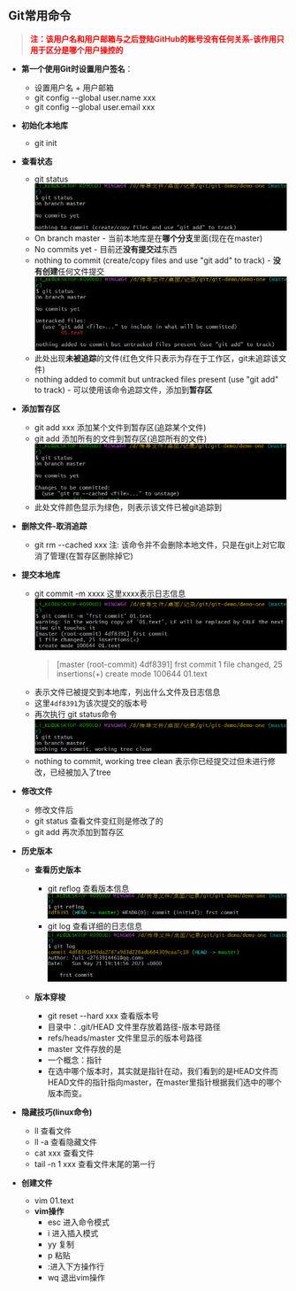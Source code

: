 ## Git常用命令

> <span style="font-size:14px; color:red; font-weight:600">注：该用户名和用户邮箱与之后登陆GitHub的账号没有任何关系-该作用只用于区分是哪个用户操控的</span>
- **第一个使用Git时设置用户签名**：
  - 设置用户名 + 用户邮箱
  - git config --global user.name xxx
  - git config --global user.email xxx
- **初始化本地库**
  - git init
- **查看状态**
  - git status
    ![git-status](./images/git-status.png)
  - On branch master - 当前本地库是在**哪个分支**里面(现在在master)
  - No commits yet - 目前还**没有提交过**东西
  - nothing to commit (create/copy files and use "git add" to track) - **没有创建**任何文件提交
    ![git-status-commit](./images/git-status-commit-false.png)
  - 此处出现**未被追踪**的文件(红色文件只表示为存在于工作区，git未追踪该文件)
  - nothing added to commit but untracked files present (use "git add" to track) - 可以使用该命令追踪文件，添加到**暂存区**
- **添加暂存区**
  - git add xxx 添加某个文件到暂存区(追踪某个文件)
  - git add 添加所有的文件到暂存区(追踪所有的文件)
  ![git-status-commit](./images/git-status-commit-true.png)
  - 此处文件颜色显示为绿色，则表示该文件已被git追踪到
- **删除文件-取消追踪**
  - git rm --cached xxx
  注: 该命令并不会删除本地文件，只是在git上对它取消了管理(在暂存区删除掉它)
- **提交本地库**
  - git commit -m xxxx 这里xxxx表示日志信息
  ![git-commit](./images/git-commit.png)
    >[master (root-commit) 4df8391] frst commit
    > 1 file changed, 25 insertions(+)
    > create mode 100644 01.text
  - 表示文件已被提交到本地库，列出什么文件及日志信息
  - 这里`4df8391`为该次提交的版本号
  - 再次执行 git status命令
  ![git-commit-status](./images/git-commit-status.png)
  - nothing to commit, working tree clean 表示你已经提交过但未进行修改，已经被加入了tree
- **修改文件**
  - 修改文件后
  - git status 查看文件变红则是修改了的
  - git add 再次添加到暂存区
- **历史版本**
  - **查看历史版本**
    - git reflog 查看版本信息
    ![git-reflog](./images/git-reflog.png)
    - git log 查看详细的日志信息
    ![git-log](./images/git-log.png)

  - **版本穿梭**
    - git reset --hard xxx 查看版本号
    - 目录中：.git/HEAD 文件里存放着路径-版本号路径
    - refs/heads/master 文件里显示的版本号路径
    - master 文件存放的是
    - 一个概念：指针
    - 在选中哪个版本时，其实就是指针在动，我们看到的是HEAD文件而HEAD文件的指针指向master，在master里指针根据我们选中的哪个版本而变。

- **隐藏技巧(linux命令)**
  - ll 查看文件
  - ll -a 查看隐藏文件
  - cat xxx 查看文件
  - tail -n 1 xxx 查看文件末尾的第一行

- **创建文件**
  - vim 01.text
  - **vim操作**
    - esc 进入命令模式
    - i 进入插入模式
    - yy 复制
    - p 粘贴
    - :进入下方操作行
    - wq 退出vim操作


